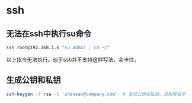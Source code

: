 # ssh

## 无法在ssh中执行su命令

``` bash
ssh root@192.168.1.6 "su admin ; cd ~/"
```

以上指令无法执行。似乎ssh并不支持这种写法，会卡住。

## 生成公钥和私钥

```bash
ssh-keygen -t rsa -C 'zhansan@company.com'  # 生成公钥和私钥，且附带名字
```


